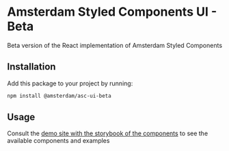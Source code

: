 # Amsterdam Styled Components UI - Beta

Beta version of the React implementation of Amsterdam Styled Components

## Installation

Add this package to your project by running:

```bash
npm install @amsterdam/asc-ui-beta
```

## Usage

Consult the [demo site with the storybook of the components](https://amsterdam.github.io/amsterdam-styled-components/?path=/story/beta) to see the available components and examples
